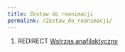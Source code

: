 ```yaml
---
title: Zestaw do reanimacji
permalink: /Zestaw_do_reanimacji/
---
```


1.  REDIRECT [Wstrząs anafilaktyczny](/Wstrząs_anafilaktyczny "wikilink")
